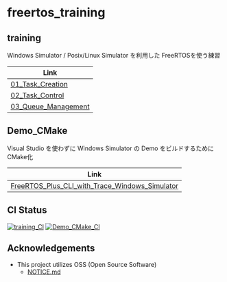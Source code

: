 # freertos_training

## training

Windows Simulator / Posix/Linux Simulator を利用した FreeRTOSを使う練習

| Link                                                          |
|---------------------------------------------------------------|
| [01_Task_Creation](training/01_Task_Creation/README.md)       |
| [02_Task_Control](training/02_Task_Control/README.md)         |
| [03_Queue_Management](training/03_Queue_Management/README.md) |

## Demo_CMake

Visual Studio を使わずに Windows Simulator の Demo をビルドするために CMake化

| Link                                                    |
|---------------------------------------------------------|
| [FreeRTOS_Plus_CLI_with_Trace_Windows_Simulator](Demo_CMake/FreeRTOS_Plus_CLI_with_Trace_Windows_Simulator/README.md) |

## CI Status

[![training_CI](https://github.com/steelpipe75/freertos_training/actions/workflows/training_CI.yml/badge.svg)](https://github.com/steelpipe75/freertos_training/actions/workflows/training_CI.yml)
[![Demo_CMake_CI](https://github.com/steelpipe75/freertos_training/actions/workflows/Demo_CMake_CI.yml/badge.svg)](https://github.com/steelpipe75/freertos_training/actions/workflows/Demo_CMake_CI.yml)

## Acknowledgements
- This project utilizes OSS (Open Source Software)
    - [NOTICE.md](NOTICE.md)
